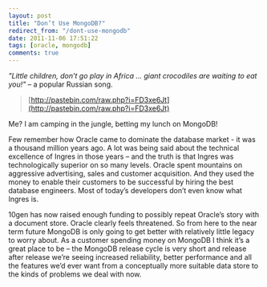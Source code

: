 ```yaml
---
layout: post
title: "Don’t Use MongoDB?"
redirect_from: "/dont-use-mongodb"
date: 2011-11-06 17:51:22
tags: [oracle, mongodb]
comments: true
---
```

_"Little children, don’t go play in Africa ... giant crocodiles are waiting to eat you!"_ – a popular Russian song.

> [http://pastebin.com/raw.php?i=FD3xe6Jt](http://pastebin.com/raw.php?i=FD3xe6Jt)

Me? I am camping in the jungle, betting my lunch on MongoDB!

Few remember how Oracle came to dominate the database market - it was a thousand million years ago. A lot was being said about the technical excellence of Ingres in those years – and the truth is that Ingres was technologically superior on so many levels. Oracle spent mountains on aggressive advertising, sales and customer acquisition. And they used the money to enable their customers to be successful by hiring the best database engineers. Most of today’s developers don’t even know what Ingres is.

10gen has now raised enough funding to possibly repeat Oracle’s story with a document store. Oracle clearly feels threatened. So from here to the near term future MongoDB is only going to get better with relatively little legacy to worry about. As a customer spending money on MongoDB I think it’s a great place to be – the MongoDB release cycle is very short and release after release we’re seeing increased reliability, better performance and all the features we’d ever want from a conceptually more suitable data store to the kinds of problems we deal with now.



